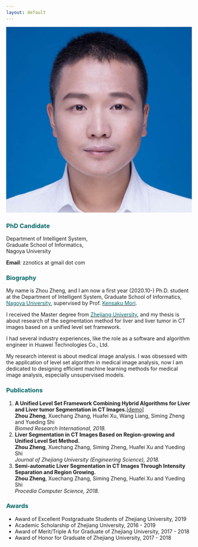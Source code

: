 ```yaml
---
layout: default
---
```


<img class="profile-picture" src="zhengzhou.jpg">

### <font color="#006666">PhD Candidate</font>

Department of Intelligent System,  
Graduate School of Informatics,  
Nagoya University

**Email**: zznotics at gmail dot com

### <font color="#006666">Biography</font>

My name is Zhou Zheng, and I am now a first year (2020.10-) Ph.D. student at the Department of Intelligent System, Graduate School of Informatics, [<font color="#006666">Nagoya University</font>](http://www.nagoya-u.ac.jp/), supervised by Prof. [<font color="#006666">Kensaku Mori</font>](https://scholar.google.com/citations?user=o0tylKsAAAAJ&hl=en&oi=ao).

I received the Master degree from [<font color="#006666">Zhejiang University</font>](http://www.zju.edu.cn/english/), and my thesis is about research of the segmentation method for liver and liver tumor in CT images based on a unified level set framework.

I had several industry experiences, like the role as a software and algorithm engineer in Huawei Technologies Co., Ltd.

My research interest is about medical image analysis. I was obsessed with the application of level set algorithm in medical image analysis, now I am dedicated to designing efficient machine learning methods for medical image analysis, especially unsupervised models.

### <font color="#006666">Publications</font>

1. **A Unified Level Set Framework Combining Hybrid Algorithms for Liver and Liver tumor Segmentation in CT Images.**<a href="demo.html" target="_blank" title="click here to see the demo!">\[demo\]</a>  
   **Zhou Zheng**, Xuechang Zhang, Huafei Xu, Wang Liang, Siming Zheng and Yueding Shi  
   *Biomed Research International, 2018.*
2. **Liver Segmentation in CT Images Based on Region-growing and Unified Level Set Method.**  
   **Zhou Zheng**, Xuechang Zhang, Siming Zheng, Huafei Xu and Yueding Shi  
  *Journal of Zhejiang University (Engineering Science), 2018.*
3. **Semi-automatic Liver Segmentation in CT Images Through Intensity Separation and Region Growing.**  
   **Zhou Zheng**, Xuechang Zhang, Siming Zheng, Huafei Xu and Yueding Shi  
   *Procedia Computer Science, 2018.*

### <font color="#006666">Awards</font>
* Award of Excellent Postgraduate Students of Zhejiang University, 2019
* Academic Scholarship of Zhejiang University, 2016 - 2019
* Award of Merit/Triple A for Graduate of Zhejiang University, 2017 - 2018
* Award of Honor for Graduate of Zhejiang University, 2017 - 2018
